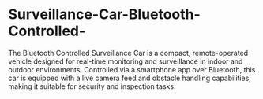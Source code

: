 # Surveillance-Car-Bluetooth-Controlled-
The Bluetooth Controlled Surveillance Car is a compact, remote-operated vehicle designed for real-time monitoring and surveillance in indoor and outdoor environments. Controlled via a smartphone app over Bluetooth, this car is equipped with a live camera feed and obstacle handling capabilities, making it suitable for security and inspection tasks.
